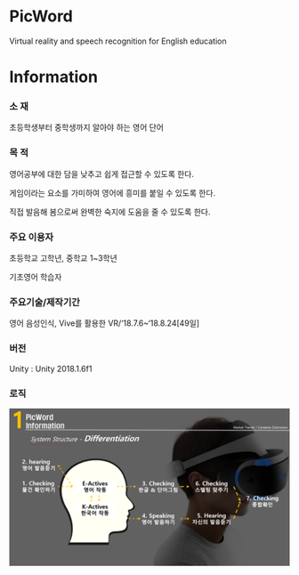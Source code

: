 # PicWord

Virtual reality and speech recognition for English education

# Information

### 소    재

 초등학생부터 중학생까지 알아야 하는 영어 단어

### 목    적

 영어공부에 대한 담을 낮추고 쉽게 접근할 수 있도록 한다.

 게임이라는 요소를 가미하여 영어에 흥미를 붙일 수 있도록 한다.

 직접 발음해 봄으로써 완벽한 숙지에 도움을 줄 수 있도록 한다.

### 주요 이용자

 초등학교 고학년, 중학교 1~3학년

 기초영어 학습자

### 주요기술/제작기간

 영어 음성인식, Vive를 활용한 VR/‘18.7.6~‘18.8.24[49일]

### 버전

 Unity : Unity 2018.1.6f1

### 로직

![Program logic](README_ScreenCapture/Logic.png)

